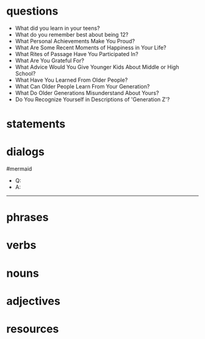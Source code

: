 # questions
- What did you learn in your teens?
- What do you remember best about being 12?
- What Personal Achievements Make You Proud?
- What Are Some Recent Moments of Happiness in Your Life?
- What Rites of Passage Have You Participated In?
- What Are You Grateful For?
- What Advice Would You Give Younger Kids About Middle or High School?
- What Have You Learned From Older People?
- What Can Older People Learn From Your Generation?
- What Do Older Generations Misunderstand About Yours?
- Do You Recognize Yourself in Descriptions of 'Generation Z'?



# statements


# dialogs
#mermaid 

- Q:
- A:

---

# phrases

# verbs

# nouns

# adjectives

# resources
